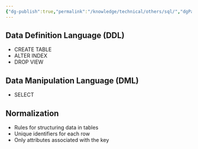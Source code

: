 ```yaml
---
{"dg-publish":true,"permalink":"/knowledge/technical/others/sql/","dgPassFrontmatter":true}
---
```



## Data Definition Language (DDL)
- CREATE TABLE
- ALTER INDEX
- DROP VIEW
## Data Manipulation Language (DML)
- SELECT
## Normalization
- Rules for structuring data in tables
- Unique identifiers for each row
- Only attributes associated with the key